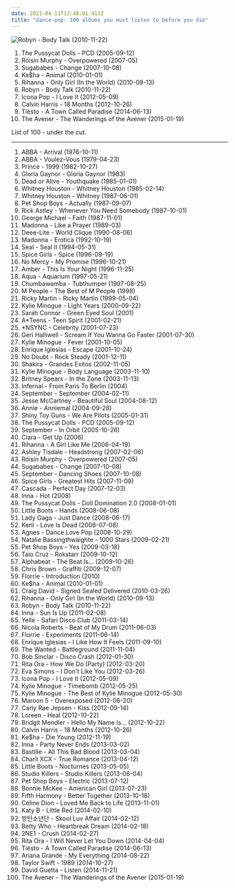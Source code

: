 ```yaml
---
date: 2021-04-11T12:48:01.413Z
title: "dance-pop: 100 albums you must listen to before you die"
---
```

![Robyn - Body Talk (2010-11-22)](https://img.discogs.com/cMSILn-O_QjEyYQ4HoieDtBeU3U=/fit-in/600x600/filters:strip_icc():format(jpeg):mode_rgb():quality(90)/discogs-images/R-2566810-1415847143-3769.jpeg.jpg "Robyn - Body Talk (2010-11-22)")
<ol class="albums">
<li data-cover="http://coverartarchive.org/release/46c02eab-b147-480d-ac22-dad4bed8bcfe/9258435555-500.jpg" data-tags="rnb, pop" role="button">The Pussycat Dolls - PCD (2005-09-12)</li>
<li data-cover="https://img.discogs.com/95-LQC1Jx2GGoBq_Z7l1CAeHkrM=/fit-in/600x536/filters:strip_icc():format(jpeg):mode_rgb():quality(90)/discogs-images/R-1139242-1217870739.jpeg.jpg" data-tags="electronic, electropop, female vocalists" role="button">Róisín Murphy - Overpowered (2007-05)</li>
<li data-cover="http://coverartarchive.org/release/3bc43105-9f72-4fe8-8eb8-ff089c0fc8af/21663830337-500.jpg" data-tags="pop" role="button">Sugababes - Change (2007-10-08)</li>
<li data-cover="http://coverartarchive.org/release/8727137b-e59b-4731-b4f7-e9965f372086/9949868756-500.jpg" data-tags="pop, dance" role="button">Ke$ha - Animal (2010-01-01)</li>
<li data-cover="http://coverartarchive.org/release/2614fa40-51f9-49a2-8307-1880160009da/22593745203-500.jpg" data-tags="pop, dance-pop" role="button">Rihanna - Only Girl (In the World) (2010-09-13)</li>
<li data-cover="https://img.discogs.com/cMSILn-O_QjEyYQ4HoieDtBeU3U=/fit-in/600x600/filters:strip_icc():format(jpeg):mode_rgb():quality(90)/discogs-images/R-2566810-1415847143-3769.jpeg.jpg" data-tags="electronic, pop, electropop, dance-pop" role="button">Robyn - Body Talk (2010-11-22)</li>
<li data-cover="http://coverartarchive.org/release/887f5886-3ade-4b40-b9b0-8a9dc17912be/5213943610-500.jpg" data-tags="i love it, electronic" role="button">Icona Pop - I Love It (2012-05-09)</li>
<li data-cover="http://coverartarchive.org/release/4e32dd65-ee0b-47d0-a217-93752224f93f/11608487637-500.jpg" data-tags="electronic, dance, house" role="button">Calvin Harris - 18 Months (2012-10-26)</li>
<li data-cover="http://coverartarchive.org/release/5c2d74e1-282f-4199-8231-6cc7e86ac46d/7707710899-500.jpg" data-tags="edm" role="button">Tiësto - A Town Called Paradise (2014-06-13)</li>
<li data-cover="http://coverartarchive.org/release/51f3f496-01b9-46f6-a3a3-54da87db0b71/9240189573-500.jpg" data-tags="dance-pop, electro house, deep house, nu-disco" role="button">The Avener - The Wanderings of the Avener (2015-01-19)</li>
</ol>
List of 100 - under the cut.
<!-- more -->

_________________

<ol class="albums">
<li data-cover="http://coverartarchive.org/release/f2e7464f-d63b-426b-9a11-6c12c3b5bb84/18748080001-500.jpg" data-tags="pop, 70s" role="button">
ABBA - Arrival (1976-10-11)
</li>
<li data-cover="http://coverartarchive.org/release/4138236f-05c6-3494-b6d8-5d460024ed21/12551767179-500.jpg" data-tags="pop, 70s" role="button">
ABBA - Voulez-Vous (1979-04-23)
</li>
<li data-cover="https://img.discogs.com/B0sTmgYwKDyzLMfpFd3yL5gP4Pk=/fit-in/600x450/filters:strip_icc():format(jpeg):mode_rgb():quality(90)/discogs-images/R-8616791-1465222332-1845.jpeg.jpg" data-tags="80s, funk" role="button">
Prince - 1999 (1982-10-27)
</li>
<li data-cover="http://coverartarchive.org/release/d7c41d38-f76e-4253-998c-763d664f39e4/10717078631-500.jpg" data-tags="pop" role="button">
Gloria Gaynor - Gloria Gaynor (1983)
</li>
<li data-cover="http://coverartarchive.org/release/169a1e71-09a1-49d5-b9c2-937b8fd9c855/6183399859-500.jpg" data-tags="80s, new wave, synthpop" role="button">
Dead or Alive - Youthquake (1985-01-01)
</li>
<li data-cover="http://coverartarchive.org/release/3811a110-cce0-4ddd-b52f-e12c50190783/1647997357-500.jpg" data-tags="80s, pop, soul, rnb, whitney houston, female vocalists" role="button">
Whitney Houston - Whitney Houston (1985-02-14)
</li>
<li data-cover="https://img.discogs.com/zSfF7pNlzLGUjMKQf-xI3r6_VjM=/fit-in/600x594/filters:strip_icc():format(jpeg):mode_rgb():quality(90)/discogs-images/R-12912700-1544380800-4482.jpeg.jpg" data-tags="80s" role="button">
Whitney Houston - Whitney (1987-06-01)
</li>
<li data-cover="https://img.discogs.com/udOI4fyGJRtPE6tTrzBL1i7-zs4=/fit-in/600x600/filters:strip_icc():format(jpeg):mode_rgb():quality(90)/discogs-images/R-1545367-1255250271.jpeg.jpg" data-tags="80s, pop" role="button">
Pet Shop Boys - Actually (1987-09-07)
</li>
<li data-cover="http://coverartarchive.org/release/537468aa-cc90-3f4c-966f-99dc05eaee12/10408227425-500.jpg" data-tags="80s, pop" role="button">
Rick Astley - Whenever You Need Somebody (1987-10-01)
</li>
<li data-cover="http://coverartarchive.org/release/8ba206bb-edc3-432b-a0f0-67176130c000/15519026811-500.jpg" data-tags="80s, pop" role="button">
George Michael - Faith (1987-11-01)
</li>
<li data-cover="https://img.discogs.com/Qgq0-RXzpPn9DJTZtg1P23gUWlU=/fit-in/600x606/filters:strip_icc():format(jpeg):mode_rgb():quality(90)/discogs-images/R-3782966-1510138621-5071.jpeg.jpg" data-tags="80s, pop" role="button">
Madonna - Like a Prayer (1989-03)
</li>
<li data-cover="http://coverartarchive.org/release/c2b04d6d-b900-49ee-aa2d-6e29c35a0c24/1978519255-500.jpg" data-tags="dance" role="button">
Deee-Lite - World Clique (1990-08-06)
</li>
<li data-cover="http://coverartarchive.org/release/865ee489-de17-4cba-afd0-3294ba59a23f/27974579905-500.jpg" data-tags="pop, 90s" role="button">
Madonna - Erotica (1992-10-19)
</li>
<li data-cover="http://coverartarchive.org/release/d61cc3bc-678c-4a7e-b6bb-a7663971c1ad/15863460281-500.jpg" data-tags="seal" role="button">
Seal - Seal II (1994-05-31)
</li>
<li data-cover="http://coverartarchive.org/release/b81d76f6-911e-4278-b8d9-cbac4ab3404b/17512583264-500.jpg" data-tags="pop" role="button">
Spice Girls - Spice (1996-09-19)
</li>
<li data-cover="http://coverartarchive.org/release/b474f2d3-f3ff-43f9-814f-b8a3cf9bdfd1/26254928407-500.jpg" data-tags="dance-pop, latin, collection, man power, oldes days songs high school time, eu tenho esse album" role="button">
No Mercy - My Promise (1996-10-21)
</li>
<li data-cover="https://img.discogs.com/k03cNdgHOXVMAorD3ex3Sm_mqjg=/fit-in/600x600/filters:strip_icc():format(jpeg):mode_rgb():quality(90)/discogs-images/R-3863585-1347301954-3216.jpeg.jpg" data-tags="pop" role="button">
Amber - This Is Your Night (1996-11-25)
</li>
<li data-cover="http://coverartarchive.org/release/6faa4168-52d1-4375-8b67-2b143a370a75/2570451062-500.jpg" data-tags="dance, pop, eurodance, 90s" role="button">
Aqua - Aquarium (1997-05-21)
</li>
<li data-cover="http://coverartarchive.org/release/e2da61ad-6406-349f-b096-e354858c0d00/23161775745-500.jpg" data-tags="pop, alternative, rock" role="button">
Chumbawamba - Tubthumper (1997-08-25)
</li>
<li data-cover="https://img.discogs.com/KZhssFDRGZM-AqJj-PieU-XmMrw=/fit-in/600x534/filters:strip_icc():format(jpeg):mode_rgb():quality(90)/discogs-images/R-1115308-1196024290.jpeg.jpg" data-tags="pop, soul" role="button">
M People - The Best of M People (1998)
</li>
<li data-cover="http://coverartarchive.org/release/6b6ec3cb-736e-43fa-ab4a-fac6c856b263/26703215877-500.jpg" data-tags="latin, pop" role="button">
Ricky Martin - Ricky Martin (1999-05-04)
</li>
<li data-cover="https://img.discogs.com/wHGM_oLUPnIKoxA51R7OFNq4KBg=/fit-in/600x954/filters:strip_icc():format(jpeg):mode_rgb():quality(90)/discogs-images/R-184135-1583434837-2507.jpeg.jpg" data-tags="pop, dance" role="button">
Kylie Minogue - Light Years (2000-09-22)
</li>
<li data-cover="http://coverartarchive.org/release/9c70900d-2b45-4bc9-823d-312b12b08956/15955007405-500.jpg" data-tags="pop, soul, dance-pop, r&b" role="button">
Sarah Connor - Green Eyed Soul (2001)
</li>
<li data-cover="http://coverartarchive.org/release/dce3ee08-32a7-4b42-85bc-269754e24d52/7439103052-500.jpg" data-tags="europop" role="button">
A*Teens - Teen Spirit (2001-02-21)
</li>
<li data-cover="https://img.discogs.com/9APtNKpXs3mJWflAiQeZbJJSmyI=/fit-in/600x687/filters:strip_icc():format(jpeg):mode_rgb():quality(90)/discogs-images/R-7232808-1450003956-2682.jpeg.jpg" data-tags="pop" role="button">
*NSYNC - Celebrity (2001-07-23)
</li>
<li data-cover="https://img.discogs.com/3CK529HiIwzc3kNoo8mCsUeO140=/fit-in/600x547/filters:strip_icc():format(jpeg):mode_rgb():quality(90)/discogs-images/R-7268457-1437683277-8109.jpeg.jpg" data-tags="pop" role="button">
Geri Halliwell - Scream If You Wanna Go Faster (2001-07-30)
</li>
<li data-cover="http://coverartarchive.org/release/03e76400-d2c5-497c-994e-48219c46c72b/5560639914-500.jpg" data-tags="pop, dance" role="button">
Kylie Minogue - Fever (2001-10-05)
</li>
<li data-cover="http://coverartarchive.org/release/ccc63332-20d9-45e5-8696-4a43a878573c/5678864747-500.jpg" data-tags="pop" role="button">
Enrique Iglesias - Escape (2001-10-24)
</li>
<li data-cover="http://coverartarchive.org/release/0de8efff-e99a-410e-9062-71fd6a63c3f1/8569046324-500.jpg" data-tags="rock, pop, ska" role="button">
No Doubt - Rock Steady (2001-12-11)
</li>
<li data-cover="http://coverartarchive.org/release/15483097-3a69-3b70-ae4a-40ca82156c27/7143040493-500.jpg" data-tags="latin, shakira, pop" role="button">
Shakira - Grandes Exitos (2002-11-05)
</li>
<li data-cover="https://img.discogs.com/HOJBvC15uRXGDOTyH_kexdd1vuk=/fit-in/600x605/filters:strip_icc():format(jpeg):mode_rgb():quality(90)/discogs-images/R-8269814-1458408052-9599.jpeg.jpg" data-tags="pop" role="button">
Kylie Minogue - Body Language (2003-11-10)
</li>
<li data-cover="https://img.discogs.com/ghqUuHw_4P9nR11YZx3NOnGPx50=/fit-in/600x525/filters:strip_icc():format(jpeg):mode_rgb():quality(90)/discogs-images/R-12672709-1539779810-1045.jpeg.jpg" data-tags="pop" role="button">
Britney Spears - In the Zone (2003-11-13)
</li>
<li data-cover="https://img.discogs.com/o0gQ-ig7SkqDuCneLPQ35Y1wJNA=/fit-in/600x496/filters:strip_icc():format(jpeg):mode_rgb():quality(90)/discogs-images/R-406424-1109191706.jpg.jpg" data-tags="dance, pop" role="button">
Infernal - From Paris To Berlin (2004)
</li>
<li data-cover="http://coverartarchive.org/release/e3557226-3870-42ea-b500-14932e4c152b/14745701399-500.jpg" data-tags="pop, dance, dance-pop, female vocalist, dance pop, i love it" role="button">
September - September (2004-02-11)
</li>
<li data-cover="https://img.discogs.com/gmSU-H2dlnvVDDgIqwlCvGqEFbI=/fit-in/225x225/filters:strip_icc():format(jpeg):mode_rgb():quality(90)/discogs-images/R-3175770-1372485946-6771.jpeg.jpg" data-tags="pop, beautiful soul" role="button">
Jesse McCartney - Beautiful Soul (2004-08-12)
</li>
<li data-cover="https://img.discogs.com/NkAOJbY26YPFipoosJ1Y4B853jg=/fit-in/328x325/filters:strip_icc():format(jpeg):mode_rgb():quality(90)/discogs-images/R-1189462-1221938666.jpeg.jpg" data-tags="pop" role="button">
Annie - Anniemal (2004-09-28)
</li>
<li data-cover="https://img.discogs.com/jdPiUZOcgnrTLq_uVxKCCsyCwqA=/fit-in/600x604/filters:strip_icc():format(jpeg):mode_rgb():quality(90)/discogs-images/R-823695-1458112085-5068.jpeg.jpg" data-tags="electronica, electropop, shiny toy guns, alternative" role="button">
Shiny Toy Guns - We Are Pilots (2005-01-31)
</li>
<li data-cover="http://coverartarchive.org/release/46c02eab-b147-480d-ac22-dad4bed8bcfe/9258435555-500.jpg" data-tags="rnb, pop" role="button">
The Pussycat Dolls - PCD (2005-09-12)
</li>
<li data-cover="https://img.discogs.com/w1df9T9k5iLzfWii6po1HvJGH5o=/fit-in/595x600/filters:strip_icc():format(jpeg):mode_rgb():quality(90)/discogs-images/R-636498-1354227204-4499.jpeg.jpg" data-tags="pop, dance, female vocalists" role="button">
September - In Orbit (2005-10-26)
</li>
<li data-cover="https://img.discogs.com/Jltf3c3YGW-zFgziHthD8spC-Ck=/fit-in/600x600/filters:strip_icc():format(jpeg):mode_rgb():quality(90)/discogs-images/R-14013633-1566080299-4780.jpeg.jpg" data-tags="dance, dance-pop, dance pop, trans, transgender, bitch, get up, transexual, black bitch pop, all worst things put together into one stupid bitch, areex" role="button">
Ciara - Get Up (2006)
</li>
<li data-cover="http://coverartarchive.org/release/c3f71ac7-d8e1-4e21-8fd8-2fcfd82e1d0f/14539810071-500.jpg" data-tags="pop, rnb, rihanna" role="button">
Rihanna - A Girl Like Me (2006-04-19)
</li>
<li data-cover="https://img.discogs.com/rrCrFXiGfLmEPXLXqO28S-UWhJg=/fit-in/600x600/filters:strip_icc():format(jpeg):mode_rgb():quality(90)/discogs-images/R-1021016-1184898924.jpeg.jpg" data-tags="pop" role="button">
Ashley Tisdale - Headstrong (2007-02-06)
</li>
<li data-cover="https://img.discogs.com/95-LQC1Jx2GGoBq_Z7l1CAeHkrM=/fit-in/600x536/filters:strip_icc():format(jpeg):mode_rgb():quality(90)/discogs-images/R-1139242-1217870739.jpeg.jpg" data-tags="electronic, electropop, female vocalists" role="button">
Róisín Murphy - Overpowered (2007-05)
</li>
<li data-cover="http://coverartarchive.org/release/3bc43105-9f72-4fe8-8eb8-ff089c0fc8af/21663830337-500.jpg" data-tags="pop" role="button">
Sugababes - Change (2007-10-08)
</li>
<li data-cover="https://img.discogs.com/IT4KQY8052wLqswSizzbNa0ID78=/fit-in/600x592/filters:strip_icc():format(jpeg):mode_rgb():quality(90)/discogs-images/R-4070053-1457342705-5708.jpeg.jpg" data-tags="female vocalists, dance-pop, dance pop, musicspirit, my own albums" role="button">
September - Dancing Shoes (2007-10-08)
</li>
<li data-cover="https://img.discogs.com/K3-FiQw9ClJl6OpfaRahc6UisAY=/fit-in/600x600/filters:strip_icc():format(jpeg):mode_rgb():quality(90)/discogs-images/R-2158915-1267188271.jpeg.jpg" data-tags="pop" role="button">
Spice Girls - Greatest Hits (2007-11-09)
</li>
<li data-cover="http://coverartarchive.org/release/01384d33-152d-4d93-92db-c3d28bebc553/8366882984-500.jpg" data-tags="dance" role="button">
Cascada - Perfect Day (2007-12-03)
</li>
<li data-cover="https://img.discogs.com/4_84IG9Pi_SxIUxhhBgojrsPrqg=/fit-in/593x538/filters:strip_icc():format(jpeg):mode_rgb():quality(90)/discogs-images/R-2109879-1292153200.jpeg.jpg" data-tags="dance, inna hot" role="button">
Inna - Hot (2008)
</li>
<li data-cover="http://coverartarchive.org/release/e2bed058-22f2-4c2e-a3f8-9e8f63a4ba11/25127575694-500.jpg" data-tags="pop" role="button">
The Pussycat Dolls - Doll Domination 2.0 (2008-01-01)
</li>
<li data-cover="https://img.discogs.com/toDQBN655WEt--WaLnCS0E5eWaU=/fit-in/600x599/filters:strip_icc():format(jpeg):mode_rgb():quality(90)/discogs-images/R-1760921-1515845507-8192.jpeg.jpg" data-tags="electronic, electropop, synthpop, dance" role="button">
Little Boots - Hands (2008-06-08)
</li>
<li data-cover="https://img.discogs.com/7p8Mv0TOo4AnRMSWSKtPxyywb-k=/fit-in/600x523/filters:strip_icc():format(jpeg):mode_rgb():quality(90)/discogs-images/R-1594236-1328968105.jpeg.jpg" data-tags="pop, dance, lady gaga" role="button">
Lady Gaga - Just Dance (2008-06-17)
</li>
<li data-cover="http://coverartarchive.org/release/7e03de41-4397-4757-9e8b-9703d19c8440/5877736768-500.jpg" data-tags="gothic rock, pop" role="button">
Kerli - Love Is Dead (2008-07-08)
</li>
<li data-cover="https://img.discogs.com/u5jtDTfJgyqKgFdMVwXL5Hzvi1Y=/fit-in/600x600/filters:strip_icc():format(jpeg):mode_rgb():quality(90)/discogs-images/R-1973140-1255984820.jpeg.jpg" data-tags="pop" role="button">
Agnes - Dance Love Pop (2008-10-29)
</li>
<li data-cover="http://coverartarchive.org/release/34f92ab0-b354-41ab-a328-99a14c582e67/16609692119-500.jpg" data-tags="pop, female vocalists, dance, australian, dance-pop, to purchase" role="button">
Natalie Bassingthwaighte - 1000 Stars (2009-02-21)
</li>
<li data-cover="https://img.discogs.com/QdBFjm1v0ln48I83zJ0mbt5YRPM=/fit-in/600x600/filters:strip_icc():format(jpeg):mode_rgb():quality(90)/discogs-images/R-151256-1235750294.jpeg.jpg" data-tags="pop, synthpop" role="button">
Pet Shop Boys - Yes (2009-03-18)
</li>
<li data-cover="https://img.discogs.com/ndWPDJk8PNkcotRdXsRETcPl3_k=/fit-in/600x597/filters:strip_icc():format(jpeg):mode_rgb():quality(90)/discogs-images/R-2148652-1452952965-7777.jpeg.jpg" data-tags="pop, dance" role="button">
Taio Cruz - Rokstarr (2009-10-12)
</li>
<li data-cover="http://coverartarchive.org/release/d44ea6d1-9ad9-4276-b7bb-3f1723c31cb7/13196782911-500.jpg" data-tags="dance pop" role="button">
Alphabeat - The Beat Is... (2009-10-26)
</li>
<li data-cover="https://img.discogs.com/_bfAsiamI9sXPc3OLRjsEL6dxmk=/fit-in/275x275/filters:strip_icc():format(jpeg):mode_rgb():quality(90)/discogs-images/R-2272641-1565112045-2308.jpeg.jpg" data-tags="chris brown, hip hop" role="button">
Chris Brown - Graffiti (2009-12-07)
</li>
<li data-cover="http://coverartarchive.org/release/136eebff-5327-484f-898c-667787fce226/5552935179-500.jpg" data-tags="electropop, pop" role="button">
Florrie - Introduction (2010)
</li>
<li data-cover="http://coverartarchive.org/release/8727137b-e59b-4731-b4f7-e9965f372086/9949868756-500.jpg" data-tags="pop, dance" role="button">
Ke$ha - Animal (2010-01-01)
</li>
<li data-cover="https://img.discogs.com/tBCq5lCQyTxeHRZFV_F-d9jsX50=/fit-in/600x600/filters:strip_icc():format(jpeg):mode_rgb():quality(90)/discogs-images/R-8548474-1463832720-3983.jpeg.jpg" data-tags="dance-pop, new album" role="button">
Craig David - Signed Sealed Delivered (2010-03-26)
</li>
<li data-cover="http://coverartarchive.org/release/2614fa40-51f9-49a2-8307-1880160009da/22593745203-500.jpg" data-tags="pop, dance-pop" role="button">
Rihanna - Only Girl (In the World) (2010-09-13)
</li>
<li data-cover="https://img.discogs.com/cMSILn-O_QjEyYQ4HoieDtBeU3U=/fit-in/600x600/filters:strip_icc():format(jpeg):mode_rgb():quality(90)/discogs-images/R-2566810-1415847143-3769.jpeg.jpg" data-tags="electronic, pop, electropop, dance-pop" role="button">
Robyn - Body Talk (2010-11-22)
</li>
<li data-cover="http://coverartarchive.org/release/38d43abc-6820-415d-97bc-fe736ae32a76/6834753707-500.jpg" data-tags="pop, dance" role="button">
Inna - Sun Is Up (2011-02-08)
</li>
<li data-cover="http://coverartarchive.org/release/654b2ebd-a5e8-419e-bf56-70d9c79309fe/5526539361-500.jpg" data-tags="electronic, french" role="button">
Yelle - Safari Disco Club (2011-03-14)
</li>
<li data-cover="http://coverartarchive.org/release/17c2d2e4-ec40-4651-8de8-803edc237fb9/2142978833-500.jpg" data-tags="indie, singer-songwriter, dance-pop, funk, baile funk, one eye sign" role="button">
Nicola Roberts - Beat of My Drum (2011-06-03)
</li>
<li data-cover="https://img.discogs.com/CP8BNO9jODwpSRvKNah6GSWsThc=/fit-in/600x600/filters:strip_icc():format(jpeg):mode_rgb():quality(90)/discogs-images/R-2987633-1310594374.jpeg.jpg" data-tags="electropop, british, dance-pop, synthpop, library, 2010s, 2011 albums, albums i have on vinyl, nice spending time" role="button">
Florrie - Experiments (2011-06-14)
</li>
<li data-cover="http://coverartarchive.org/release/8e17848a-33da-43c0-af72-afc730f8405f/11306508626-500.jpg" data-tags="enrique iglesias" role="button">
Enrique Iglesias - I Like How It Feels (2011-09-10)
</li>
<li data-cover="https://img.discogs.com/bkmgT_tvFwBzksaJp0ZQVGKbabs=/fit-in/600x600/filters:strip_icc():format(jpeg):mode_rgb():quality(90)/discogs-images/R-3208081-1320533538.jpeg.jpg" data-tags="pop" role="button">
The Wanted - Battleground (2011-11-04)
</li>
<li data-cover="https://img.discogs.com/X-nDSvbEfq2_ZbAQeEYucpdpVJA=/fit-in/600x598/filters:strip_icc():format(jpeg):mode_rgb():quality(90)/discogs-images/R-7063151-1436013719-8386.jpeg.jpg" data-tags="female vocalists, dance-pop, male vocalists, vocal house, funky house" role="button">
Bob Sinclar - Disco Crash (2012-01-30)
</li>
<li data-cover="http://coverartarchive.org/release/d5bff73a-47b5-4c9e-a75e-0ef6747e413b/1804110926-500.jpg" data-tags="pop" role="button">
Rita Ora - How We Do (Party) (2012-03-20)
</li>
<li data-cover="https://img.discogs.com/S9gJRTIVG3X3iA9eTAXQLrx-RRk=/fit-in/600x600/filters:strip_icc():format(jpeg):mode_rgb():quality(90)/discogs-images/R-3769514-1343671525-4804.jpeg.jpg" data-tags="electronic, pop, dance, dance-pop, club, edm" role="button">
Eva Simons - I Don't Like You (2012-03-26)
</li>
<li data-cover="http://coverartarchive.org/release/887f5886-3ade-4b40-b9b0-8a9dc17912be/5213943610-500.jpg" data-tags="i love it, electronic" role="button">
Icona Pop - I Love It (2012-05-09)
</li>
<li data-cover="http://coverartarchive.org/release/4ccc451d-72bf-411e-a6d8-d7aefa9b835b/1751785267-500.jpg" data-tags="pop, dance" role="button">
Kylie Minogue - Timebomb (2012-05-25)
</li>
<li data-cover="http://coverartarchive.org/release/48924fb0-54fc-4dff-a242-e5bcbe4ceba9/8458484651-500.jpg" data-tags="pop, female vocalists" role="button">
Kylie Minogue - The Best of Kylie Minogue (2012-05-30)
</li>
<li data-cover="http://coverartarchive.org/release/ff633079-f4de-4d2f-83ea-24e0d5d3f411/3212315956-500.jpg" data-tags="pop" role="button">
Maroon 5 - Overexposed (2012-06-20)
</li>
<li data-cover="http://coverartarchive.org/release/d3bb9be2-fc20-4dd2-9931-8da768e3411b/2157808480-500.jpg" data-tags="pop" role="button">
Carly Rae Jepsen - Kiss (2012-09-14)
</li>
<li data-cover="http://coverartarchive.org/release/a066b065-cd76-4dd4-a975-f3812fcd3229/18848001906-500.jpg" data-tags="trance, dance, eurovision" role="button">
Loreen - Heal (2012-10-22)
</li>
<li data-cover="http://coverartarchive.org/release/af90d73c-3764-4e06-8174-8d4cb4af6818/6634987107-500.jpg" data-tags="pop" role="button">
Bridgit Mendler - Hello My Name Is... (2012-10-22)
</li>
<li data-cover="http://coverartarchive.org/release/4e32dd65-ee0b-47d0-a217-93752224f93f/11608487637-500.jpg" data-tags="electronic, dance, house" role="button">
Calvin Harris - 18 Months (2012-10-26)
</li>
<li data-cover="http://coverartarchive.org/release/72d7984a-f923-4136-aa15-ab75499d1c70/2940296786-500.jpg" data-tags="die young" role="button">
Ke$ha - Die Young (2012-11-19)
</li>
<li data-cover="http://coverartarchive.org/release/6ff72d61-c72e-4a0f-ba53-9032e198fcd9/4101003069-500.jpg" data-tags="pop, female vocalists, dance" role="button">
Inna - Party Never Ends (2013-03-02)
</li>
<li data-cover="http://coverartarchive.org/release/994546f3-b9f6-459b-8a6c-76333b476067/7153579947-500.jpg" data-tags="indie, alternative, indie rock" role="button">
Bastille - All This Bad Blood (2013-03-04)
</li>
<li data-cover="http://coverartarchive.org/release/a1439055-f1fa-4c4c-a8a3-71a074615911/4024431683-500.jpg" data-tags="synthpop" role="button">
Charli XCX - True Romance (2013-04-12)
</li>
<li data-cover="http://coverartarchive.org/release/4220331b-1236-405e-b36b-0dc7050f3ab2/18876982277-500.jpg" data-tags="synthpop" role="button">
Little Boots - Nocturnes (2013-05-05)
</li>
<li data-cover="http://coverartarchive.org/release/c041912a-72e3-4c28-8a8a-db88b4c5ff43/18351627712-500.jpg" data-tags="pop" role="button">
Studio Killers - Studio Killers (2013-06-04)
</li>
<li data-cover="https://img.discogs.com/X56TsAaQVcGJByBtuBvgWIlUTDc=/fit-in/392x600/filters:strip_icc():format(jpeg):mode_rgb():quality(90)/discogs-images/R-1565810-1228855541.jpeg.jpg" data-tags="synthpop" role="button">
Pet Shop Boys - Electric (2013-07-12)
</li>
<li data-cover="http://coverartarchive.org/release/cf868417-05a1-44b6-8f09-1d715e027ddd/4947248316-500.jpg" data-tags="pop, dance-pop, girlie, american girl, dr luke" role="button">
Bonnie McKee - American Girl (2013-07-23)
</li>
<li data-cover="http://coverartarchive.org/release/ea866a8d-d190-46db-80d5-84703c22bbb3/6190333473-500.jpg" data-tags="pop, dance-pop, 00s, disney, eletronic, divas, miley cyrus, eletronic pop, miley, 7things, parceiras" role="button">
Fifth Harmony - Better Together (2013-10-18)
</li>
<li data-cover="http://coverartarchive.org/release/a8e3ca07-71c4-4c15-8675-c49543813138/5643082410-500.jpg" data-tags="pop" role="button">
Céline Dion - Loved Me Back to Life (2013-11-01)
</li>
<li data-cover="https://img.discogs.com/ApHSZCtLGQicVlYzcOK1Nf5dut8=/fit-in/600x600/filters:strip_icc():format(jpeg):mode_rgb():quality(90)/discogs-images/R-5381105-1391965483-4859.jpeg.jpg" data-tags="electropop" role="button">
Katy B - Little Red (2014-02-10)
</li>
<li data-cover="http://coverartarchive.org/release/96139624-cfa7-4d4b-bf42-93131b0cdf5a/8114526843-500.jpg" data-tags="hip hop, rap, dance-pop, k-pop" role="button">
방탄소년단 - Skool Luv Affair (2014-02-12)
</li>
<li data-cover="https://img.discogs.com/vC3CzoD-UoLaD10I-1u0jOFXYc8=/fit-in/400x400/filters:strip_icc():format(jpeg):mode_rgb():quality(90)/discogs-images/R-5611176-1397939050-6790.jpeg.jpg" data-tags="electropop, dance-pop, synthpop" role="button">
Betty Who - Heartbreak Dream (2014-02-18)
</li>
<li data-cover="http://coverartarchive.org/release/dbaac149-d559-4234-b335-60d382040c94/15265609371-500.jpg" data-tags="k-pop" role="button">
2NE1 - Crush (2014-02-27)
</li>
<li data-cover="http://coverartarchive.org/release/53856cea-f434-4333-93c1-015f9f3e3658/11593248401-500.jpg" data-tags="pop, dance" role="button">
Rita Ora - I Will Never Let You Down (2014-04-04)
</li>
<li data-cover="http://coverartarchive.org/release/5c2d74e1-282f-4199-8231-6cc7e86ac46d/7707710899-500.jpg" data-tags="edm" role="button">
Tiësto - A Town Called Paradise (2014-06-13)
</li>
<li data-cover="http://coverartarchive.org/release/92402a00-7be5-4c40-ac27-cf91622e2e5a/8509740795-500.jpg" data-tags="pop" role="button">
Ariana Grande - My Everything (2014-08-22)
</li>
<li data-cover="http://coverartarchive.org/release/b15d9a20-5fe8-4b35-ad58-bf686787d950/11412700531-500.jpg" data-tags="pop" role="button">
Taylor Swift - 1989 (2014-10-27)
</li>
<li data-cover="http://coverartarchive.org/release/a472e126-cc26-4b38-841d-ace59d30298e/9216364213-500.jpg" data-tags="electronic, electropop, pop, dance" role="button">
David Guetta - Listen (2014-11-21)
</li>
<li data-cover="http://coverartarchive.org/release/51f3f496-01b9-46f6-a3a3-54da87db0b71/9240189573-500.jpg" data-tags="dance-pop, electro house, deep house, nu-disco" role="button">
The Avener - The Wanderings of the Avener (2015-01-19)
</li>
</ol>